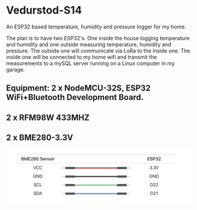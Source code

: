 # Vedurstod-S14
An ESP32 based temperature, humidity and pressure logger for my home.

The plan is to have two ESP32's. One inside the house logging temperature and humidity and one outside measuring temperature, humidity and pressure.
The outside one will communicate via LoRa to the inside one. The inside one will be connected to my home wifi and transmit the measurements to a mySQL server running on a Linux computer in my garage.

Equipment:
2 x NodeMCU-32S, ESP32 WiFi+Bluetooth Development Board.
---------
2 x RFM98W 433MHZ
---------
2 x BME280-3.3V
---------
![BME280 wiring schematic](https://github.com/ShakyPizza/Vedurstod-S14/blob/main/img/BME280_Sensor_Wiring.png)
